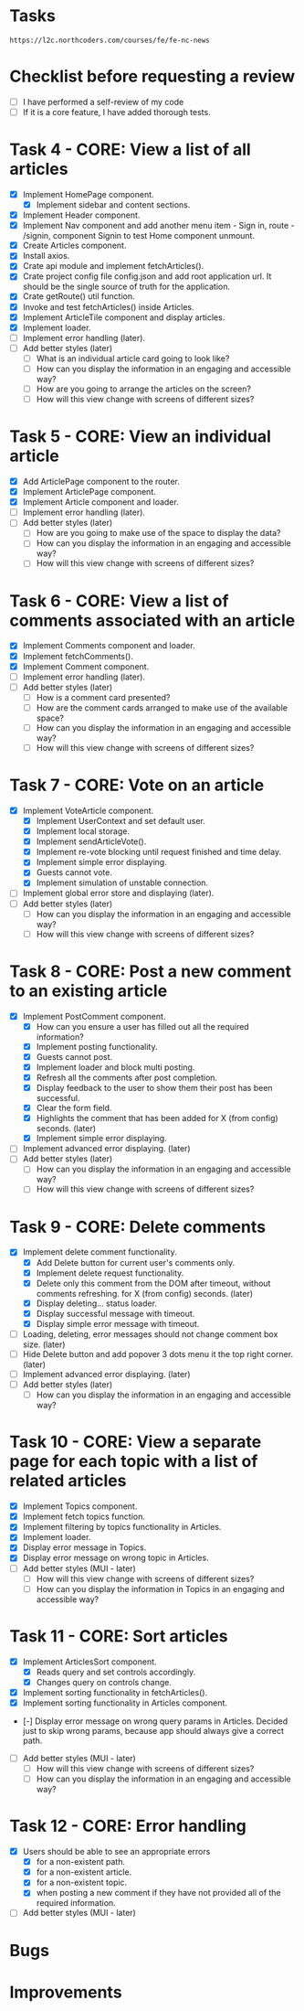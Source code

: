 # Tasks

    https://l2c.northcoders.com/courses/fe/fe-nc-news

# Checklist before requesting a review

-   [ ] I have performed a self-review of my code
-   [ ] If it is a core feature, I have added thorough tests.

# Task 4 - CORE: View a list of all articles

-   [x] Implement HomePage component.
    -   [x] Implement sidebar and content sections.
-   [x] Implement Header component.
-   [x] Implement Nav component and add another menu item - Sign in,
        route - /signin, component Signin to test Home component unmount.
-   [x] Create Articles component.
-   [x] Install axios.
-   [x] Crate api module and implement fetchArticles().
-   [x] Crate project config file config.json and add root application url.
        It should be the single source of truth for the application.
-   [x] Crate getRoute() util function.
-   [x] Invoke and test fetchArticles() inside Articles.
-   [x] Implement ArticleTile component and display articles.
-   [x] Implement loader.
-   [ ] Implement error handling (later).
-   [ ] Add better styles (later)
    -   [ ] What is an individual article card going to look like?
    -   [ ] How can you display the information in an engaging and accessible way?
    -   [ ] How are you going to arrange the articles on the screen?
    -   [ ] How will this view change with screens of different sizes?

# Task 5 - CORE: View an individual article

-   [x] Add ArticlePage component to the router.
-   [x] Implement ArticlePage component.
-   [x] Implement Article component and loader.
-   [ ] Implement error handling (later).
-   [ ] Add better styles (later)
    -   [ ] How are you going to make use of the space to display the data?
    -   [ ] How can you display the information in an engaging and accessible way?
    -   [ ] How will this view change with screens of different sizes?

# Task 6 - CORE: View a list of comments associated with an article

-   [x] Implement Comments component and loader.
-   [x] Implement fetchComments().
-   [x] Implement Comment component.
-   [ ] Implement error handling (later).
-   [ ] Add better styles (later)
    -   [ ] How is a comment card presented?
    -   [ ] How are the comment cards arranged to make use of the available space?
    -   [ ] How can you display the information in an engaging and accessible way?
    -   [ ] How will this view change with screens of different sizes?

# Task 7 - CORE: Vote on an article

-   [x] Implement VoteArticle component.
    -   [x] Implement UserContext and set default user.
    -   [x] Implement local storage.
    -   [x] Implement sendArticleVote().
    -   [x] Implement re-vote blocking until request finished and time delay.
    -   [x] Implement simple error displaying.
    -   [x] Guests cannot vote.
    -   [x] Implement simulation of unstable connection.
-   [ ] Implement global error store and displaying (later).
-   [ ] Add better styles (later)
    -   [ ] How can you display the information in an engaging and accessible way?
    -   [ ] How will this view change with screens of different sizes?

# Task 8 - CORE: Post a new comment to an existing article

-   [x] Implement PostComment component.
    -   [x] How can you ensure a user has filled out all the required information?
    -   [x] Implement posting functionality.
    -   [x] Guests cannot post.
    -   [x] Implement loader and block multi posting.
    -   [x] Refresh all the comments after post completion.
    -   [x] Display feedback to the user to show them their post has
            been successful.
    -   [x] Clear the form field.
    -   [x] Highlights the comment that has been added
            for X (from config) seconds. (later)
    -   [x] Implement simple error displaying.
-   [ ] Implement advanced error displaying. (later)
-   [ ] Add better styles (later)
    -   [ ] How can you display the information in an engaging and accessible way?
    -   [ ] How will this view change with screens of different sizes?

# Task 9 - CORE: Delete comments

-   [x] Implement delete comment functionality.
    -   [x] Add Delete button for current user's comments only.
    -   [x] Implement delete request functionality.
    -   [x] Delete only this comment from the DOM after timeout,
            without comments refreshing.
            for X (from config) seconds. (later)
    -   [x] Display deleting... status loader.
    -   [x] Display successful message with timeout.
    -   [x] Display simple error message with timeout.
-   [ ] Loading, deleting, error messages should not change comment box size. (later)
-   [ ] Hide Delete button and add popover 3 dots menu it the top right corner. (later)
-   [ ] Implement advanced error displaying. (later)
-   [ ] Add better styles (later)
    -   [ ] How can you display the information in an engaging and accessible way?

# Task 10 - CORE: View a separate page for each topic with a list of related articles

-   [x] Implement Topics component.
-   [x] Implement fetch topics function.
-   [x] Implement filtering by topics functionality in Articles.
-   [x] Implement loader.
-   [x] Display error message in Topics.
-   [x] Display error message on wrong topic in Articles.
-   [ ] Add better styles (MUI - later)
    -   [ ] How will this view change with screens of different sizes?
    -   [ ] How can you display the information in Topics in an engaging and accessible way?

# Task 11 - CORE: Sort articles

-   [x] Implement ArticlesSort component.
    -   [x] Reads query and set controls accordingly.
    -   [x] Changes query on controls change.
-   [x] Implement sorting functionality in fetchArticles().
-   [x] Implement sorting functionality in Articles component.
-   [-] Display error message on wrong query params in Articles.
    Decided just to skip wrong params, because app should always
    give a correct path.
-   [ ] Add better styles (MUI - later)
    -   [ ] How will this view change with screens of different sizes?
    -   [ ] How can you display the information in an engaging and accessible way?

# Task 12 - CORE: Error handling

-   [x] Users should be able to see an appropriate errors
    -   [x] for a non-existent path.
    -   [x] for a non-existent article.
    -   [x] for a non-existent topic.
    -   [x] when posting a new comment if they have not provided
            all of the required information.
-   [ ] Add better styles (MUI - later)

# Bugs

# Improvements
